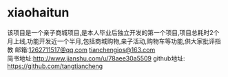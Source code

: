 # xiaohaitun

该项目是一个亲子商城项目,是本人毕业后独立开发的第一个项目,项目总耗时2个月上线,功能开发近一个半月,包括商城购物,亲子活动,购物车等功能,供大家批评指教
邮箱:1262711517@qq.com    tianchengios@163.com     
简书地址:http://www.jianshu.com/u/78aee30a5509
github地址: https://github.com/tangtiancheng
